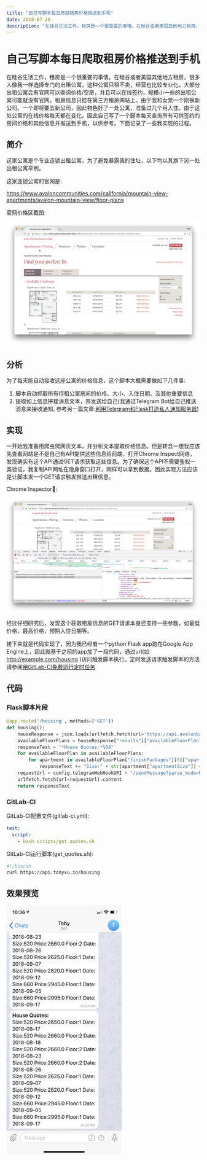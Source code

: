 ```yaml
---
title: "自己写脚本每日爬取租房价格推送到手机"
date: 2018-07-28
description: "在硅谷生活工作，租房是一个很重要的事情。在硅谷或者美国其他地方租房，很多人像我一样选择专门的出租公寓，这种公寓只租不卖，经营也比较专业化。大部分出租公寓会有官网可以查询价格/空房，并且可以在线签约，规模小一些的出租公寓可能就没有官网，租房信息只挂在第三方租房网站上。由于我和女票一个刚换新公司，一个即将要去新公司，因此物色好了一处公寓，准备过几个月入住。由于这处公寓的在线价格每天都在变化，因此自己写了一个脚本每天查询所有可供签约的房间价格和其他信息并推送到手机，以供参考。下面记录了一些我实现的过程。"
---
```


# 自己写脚本每日爬取租房价格推送到手机

在硅谷生活工作，租房是一个很重要的事情。在硅谷或者美国其他地方租房，很多人像我一样选择专门的出租公寓，这种公寓只租不卖，经营也比较专业化。大部分出租公寓会有官网可以查询价格/空房，并且可以在线签约，规模小一些的出租公寓可能就没有官网，租房信息只挂在第三方租房网站上。由于我和女票一个刚换新公司，一个即将要去新公司，因此物色好了一处公寓，准备过几个月入住。由于这处公寓的在线价格每天都在变化，因此自己写了一个脚本每天查询所有可供签约的房间价格和其他信息并推送到手机，以供参考。下面记录了一些我实现的过程。

## 简介

这家公寓是个专业连锁出租公寓，为了避免暴露我的住址，以下均以其旗下另一处出租公寓举例。

这家连锁公寓的官网是: 

https://www.avaloncommunities.com/california/mountain-view-apartments/avalon-mountain-view/floor-plans

官网价格区截图:

![](./2018_07_28_22_50_27.png)

## 分析

为了每天能自动接收这座公寓的价格信息，这个脚本大概需要做如下几件事:

1. 脚本自动抓取所有待租公寓房间的价格、大小、入住日期、及其他重要信息
2. 提取如上信息拼接消息文本，并发送给自己(我通过Telegram Bot给自己推送消息来接收通知, 参考另一篇文章:[利用Telegram和Flask打造私人通知服务器](/zh/posts/2018/use-telegram-and-flask-to-build-notification-server/))

## 实现

一开始我准备用爬虫爬网页文本，并分析文本提取价格信息。但是转念一想我应该先查看网站是不是自己有API提供这些信息给前端，打开Chrome Inspect网络，发现确实有这个API通过GET请求获取这些信息。为了确保这个API不需要鉴权一类验证，我复制API网址在隐身窗口打开，同样可以拿到数据。因此实现方法应该是让脚本发一个GET请求触发推送出租信息。

Chrome Inspector:

![](./2018_07_28_23_02_23.png)

经过仔细研究后，发现这个获取租房信息的GET请求本身还支持一些参数，如最低价格，最高价格，预期入住日期等。

接下来就是代码实现了，因为我已经有一个python Flask app跑在Google App Engine上，因此就基于之前的app加了一段代码，通过url(如 http://example.com/housing )访问触发脚本执行。定时发送请求触发脚本的方法请参阅[用GitLab-CI免费运行定时任务](/zh/posts/2018/use-gitlab-ci-to-run-free-scheduled-jobs/)

## 代码

### Flask脚本片段

```python
@app.route('/housing', methods=['GET'])
def housing():
    houseResponse = json.loads(urlfetch.fetch(url='https://api.avalonbay.com/json/reply/ApartmentSearch?communityCode=CA049&min=2000&max=3000&desiredMoveInDate=2018-09-01T07:00:00.000Z').content)
    availableFloorPlans = houseResponse["results"]["availableFloorPlanTypes"][0]["availableFloorPlans"]
    responseText = "*House Quotes:*%0A"
    for availableFloorPlan in availableFloorPlans:
        for apartment in availableFloorPlan["finishPackages"][0]["apartments"]:
            responseText += "Size:" + str(apartment["apartmentSize"]) + " Price:" + str(apartment["pricing"]["effectiveRent"]) + " Floor:" + str(apartment["floor"]) + " Date:" + time.strftime('%Y-%m-%d', time.localtime(float(filter(str.isdigit, str(apartment["pricing"]["availableDate"])))/1000)) + "%0A"
    requestUrl = config.telegramWebHookURI + "/sendMessage?parse_mode=Markdown&chat_id=123456789" + "&text=" + responseText
    urlfetch.fetch(url=requestUrl).content
    return responseText
```

### GitLab-CI

GitLab-CI配置文件(gitlab-ci.yml):


```yml
test:
  script:
    - bash scripts/get_quotes.sh
```

GitLab-CI运行脚本(get_quotes.sh):

```sh
#!/bin/sh
curl https://api.tonyxu.io/housing
```

## 效果预览

<img width="50%" style="min-width:300px" src="./2018_07_28_23_35_59.png">